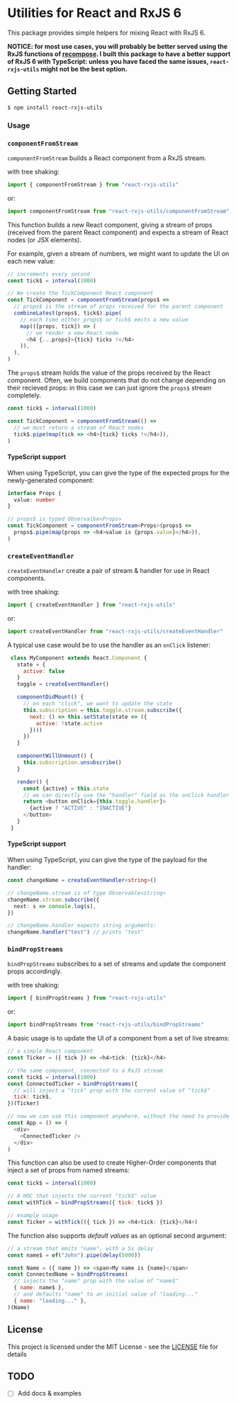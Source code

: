 # Utilities for React and RxJS 6

This package provides simple helpers for mixing React with RxJS 6.

**NOTICE: for most use cases, you will probably be better served using the RxJS functions of [recompose]. I built this package to have a better support of RxJS 6 with TypeScript: unless you have faced the same issues, `react-rxjs-utils` might not be the best option.**

## Getting Started

```
$ npm install react-rxjs-utils
```

### Usage

### `componentFromStream`

`componentFromStream` builds a React component from a RxJS stream.

with tree shaking:

```javascript
import { componentFromStream } from "react-rxjs-utils"
```

or:

```javascript
import componentFromStream from "react-rxjs-utils/componentFromStream"
```

This function builds a new React component, giving a stream of props (received from the parent React component) and expects a stream of React nodes (or JSX elements).

For example, given a stream of numbers, we might want to update the UI on each new value:

```javascript
// increments every second
const tick$ = interval(1000)

// We create the TickComponent React component
const TickComponent = componentFromStream(props$ =>
  // props$ is the stream of props received for the parent component
  combineLatest(props$, tick$).pipe(
    // each time either props$ or tick$ emits a new value
    map(([props, tick]) => (
      // we render a new React node
      <h4 {...props}>{tick} ticks !</h4>
    )),
  ),
)
```

The `props$` stream holds the value of the props received by the React component. Often, we build components that do not change depending on their recieved props: in this case we can just ignore the `props$` stream completely.

```javascript
const tick$ = interval(1000)

const TickComponent = componentFromStream(() =>
  // we must return a stream of React nodes
  tick$.pipe(map(tick => <h4>{tick} ticks !</h4>)),
)
```

#### TypeScript support

When using TypeScript, you can give the type of the expected props for the newly-generated component:

```typescript
interface Props {
  value: number
}

// props$ is typed Observalbe<Props>
const TickComponent = componentFromStream<Props>(props$ =>
  props$.pipe(map(props => <h4>value is {props.value}</h4>)),
)
```

### `createEventHandler`

`createEventHandler` create a pair of stream & handler for use in React components.

with tree shaking:

```javascript
import { createEventHandler } from "react-rxjs-utils"
```

or:

```javascript
import createEventHandler from "react-rxjs-utils/createEventHandler"
```

A typical use case would be to use the handler as an `onClick` listener:

```javascript
 class MyComponent extends React.Component {
   state = {
     active: false
   }
   toggle = createEventHandler()

   componentDidMount() {
     // on each "click", we want to update the state
     this.subscription = this.toggle.stream.subscribe({
       next: () => this.setState(state => ({
         active: !state.active
       })))
     })
   }

   componentWillUnmount() {
     this.subscription.unsubscribe()
   }

   render() {
     const {active} = this.state
     // we can directly use the "handler" field as the onClick handler
     return <button onClick={this.toggle.handler}>
       {active ? "ACTIVE" : "INACTIVE"}
     </button>
   }
 }
```

#### TypeScript support

When using TypeScript, you can give the type of the payload for the handler:

```typescript
const changeName = createEventHandler<string>()

// changeName.stream is of type Observable<string>
changeName.stream.subscribe({
  next: s => console.log(s),
})

// changeName.handler expects string arguments:
changeName.handler("test") // prints "test"
```

### `bindPropStreams`

`bindPropStreams` subscribes to a set of streams and update the component props accordingly.

with tree shaking:

```javascript
import { bindPropStreams } from "react-rxjs-utils"
```

or:

```javascript
import bindPropStreams from "react-rxjs-utils/bindPropStreams"
```

A basic usage is to update the UI of a component from a set of live streams:

```javascript
// a simple React component
const Ticker = ({ tick }) => <h4>tick: {tick}</h4>

// the same component, connected to a RxJS stream
const tick$ = interval(1000)
const ConnectedTicker = bindPropStreams({
  // will inject a "tick" prop with the current value of "tick$"
  tick: tick$,
})(Ticker)

// now we can use this component anywhere, without the need to provide the injected "tick" props:
const App = () => (
  <div>
    <ConnectedTicker />
  </div>
)
```

This function can also be used to create Higher-Order components that inject a set of props from named streams:

```javascript
const tick$ = interval(1000)

// A HOC that injects the current "tick$" value
const withTick = bindPropStreams({ tick: tick$ })

// example usage
const Ticker = withTick(({ tick }) => <h4>tick: {tick}</h4>)
```

The function also supports _default values_ as an optional second argument:

```javascript
// a stream that emits "name", with a 5s delay
const name$ = of("John").pipe(delay(5000))

const Name = ({ name }) => <span>My name is {name}</span>
const ConnectedName = bindPropStreams(
  // injects the "name" prop with the value of "name$"
  { name: name$ },
  // and defaults "name" to an initial value of "loading..."
  { name: "loading..." },
)(Name)
```

## License

This project is licensed under the MIT License - see the [LICENSE](LICENSE) file for details

## TODO

- [ ] Add docs & examples

[recompose]: https://github.com/acdlite/recompose
